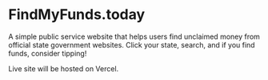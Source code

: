 # FindMyFunds.today

A simple public service website that helps users find unclaimed money from official state government websites. Click your state, search, and if you find funds, consider tipping!

Live site will be hosted on Vercel.
